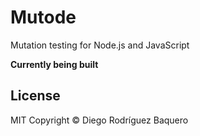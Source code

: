 # Mutode
Mutation testing for Node.js and JavaScript

**Currently being built**

## License
MIT Copyright © Diego Rodríguez Baquero
